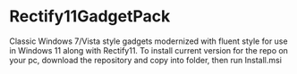 # Rectify11GadgetPack
Classic Windows 7/Vista style gadgets modernized with fluent style for use in Windows 11 along with Rectify11.
To install current version for the repo on your pc, download the repository and copy into folder, then run Install.msi
